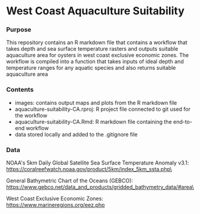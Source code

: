 # West Coast Aquaculture Suitability

### Purpose

This repository contains an R markdown file that contains a workflow that takes depth and sea surface temperature rasters and outputs suitable aquaculture area for oysters in west coast exclusive economic zones. The workflow is compiled into a function that takes inputs of ideal depth and temperature ranges for any aquatic species and also returns suitable aquaculture area

### Contents

- images: contains output maps and plots from the R markdown file
- aquaculture-suitability-CA.rproj: R project file connected to git used for the workflow
- aquaculture-suitability-CA.Rmd: R markdown file containing the end-to-end workflow
- data stored locally and added to the .gitignore file

### Data
NOAA's 5km Daily Global Satellite Sea Surface Temperature Anomaly v3.1: https://coralreefwatch.noaa.gov/product/5km/index_5km_ssta.php\

General Bathymetric Chart of the Oceans (GEBCO): https://www.gebco.net/data_and_products/gridded_bathymetry_data/#area\

West Coast Exclusive Economic Zones: https://www.marineregions.org/eez.php


